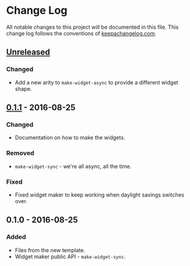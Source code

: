 # Change Log
All notable changes to this project will be documented in this file. This change log follows the conventions of [keepachangelog.com](http://keepachangelog.com/).

## [Unreleased]
### Changed
- Add a new arity to `make-widget-async` to provide a different widget shape.

## [0.1.1] - 2016-08-25
### Changed
- Documentation on how to make the widgets.

### Removed
- `make-widget-sync` - we're all async, all the time.

### Fixed
- Fixed widget maker to keep working when daylight savings switches over.

## 0.1.0 - 2016-08-25
### Added
- Files from the new template.
- Widget maker public API - `make-widget-sync`.

[Unreleased]: https://github.com/your-name/heroes/compare/0.1.1...HEAD
[0.1.1]: https://github.com/your-name/heroes/compare/0.1.0...0.1.1
